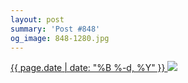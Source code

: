 ```yaml
---
layout: post
summary: 'Post #848'
og_image: 848-1280.jpg
---
```


<p>
 <time>
  <a href="/848">
   {{ page.date | date: "%B %-d, %Y" }}
  </a>
 </time>
 <a href="/848">
  <img sizes="(min-width: 700px) 50vw, calc(100vw - 2rem)" src="{{ site.assets_url }}/848-640.jpg" srcset="{{ site.assets_url }}/848-320.jpg 320w, {{ site.assets_url }}/848-640.jpg 640w, {{ site.assets_url }}/848-960.jpg 960w, {{ site.assets_url }}/848-1280.jpg 1280w"/>
 </a>
</p>
